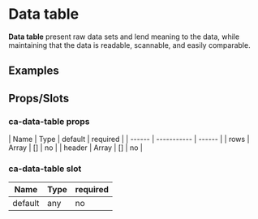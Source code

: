 
# Data table

**Data table** present raw data sets and lend meaning to the data, while maintaining that the data is readable, scannable, and easily comparable.


## Examples

<CodeSnippet codePenId="VBYOpp"></CodeSnippet>

## Props/Slots

### ca-data-table props

| Name | Type | default | required |
| ------ | ----------- | ------ |
| rows   | Array | [] | no |
| header   | Array | [] | no | 

### ca-data-table slot

| Name | Type | required |
| ------ | ----------- | ------ |
| default   | any | no |